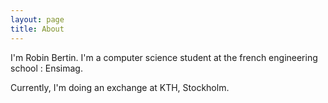 ```yaml
---
layout: page
title: About
---
```


I'm Robin Bertin. I'm a computer science student at the french engineering school : Ensimag.

Currently, I'm doing an exchange at KTH, Stockholm.
